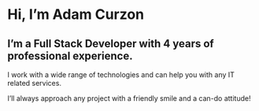 # Hi, I’m Adam Curzon
## I’m a Full Stack Developer with 4 years of professional experience.

I work with a wide range of technologies and can help you with any IT related services.

I’ll always approach any project with a friendly smile and a can-do attitude!
